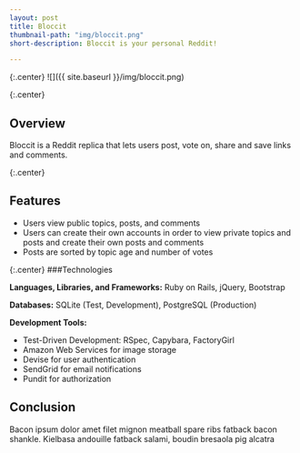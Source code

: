 ```yaml
---
layout: post
title: Bloccit
thumbnail-path: "img/bloccit.png"
short-description: Bloccit is your personal Reddit!

---
```


{:.center}
![]({{ site.baseurl }}/img/bloccit.png)

{:.center}
## Overview

Bloccit is a Reddit replica that lets users post, vote on, share and save links and comments. 

{:.center}
## Features

* Users view public topics, posts, and comments
* Users can create their own accounts in order to view private topics and  
  posts and create their own posts and comments
* Posts are sorted by topic age and number of votes

{:.center}
###Technologies

**Languages, Libraries, and Frameworks:** Ruby on Rails, jQuery, Bootstrap

**Databases:** SQLite (Test, Development), PostgreSQL (Production)

**Development Tools:** 

* Test-Driven Development: RSpec, Capybara, FactoryGirl
* Amazon Web Services for image storage
* Devise for user authentication
* SendGrid for email notifications
* Pundit for authorization

## Conclusion

Bacon ipsum dolor amet filet mignon meatball spare ribs fatback bacon shankle. Kielbasa andouille fatback salami, boudin bresaola pig alcatra 
